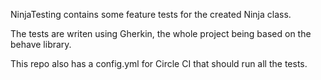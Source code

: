 NinjaTesting contains some feature tests for the created Ninja class.

The tests are writen using Gherkin, the whole project being based on the behave library.

This repo also has a config.yml for Circle CI that should run all the tests.
